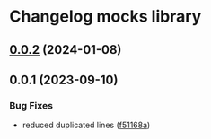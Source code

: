 # Changelog mocks library

## [0.0.2](https://github.com/sauldeleon/portfolio-blog/compare/mocks-0.0.1...mocks-0.0.2) (2024-01-08)

## 0.0.1 (2023-09-10)

### Bug Fixes

- reduced duplicated lines ([f51168a](https://github.com/sauldeleon/portfolio-blog/commit/f51168aefe025a5a65ffdb2dc22f7a16b863406e))
